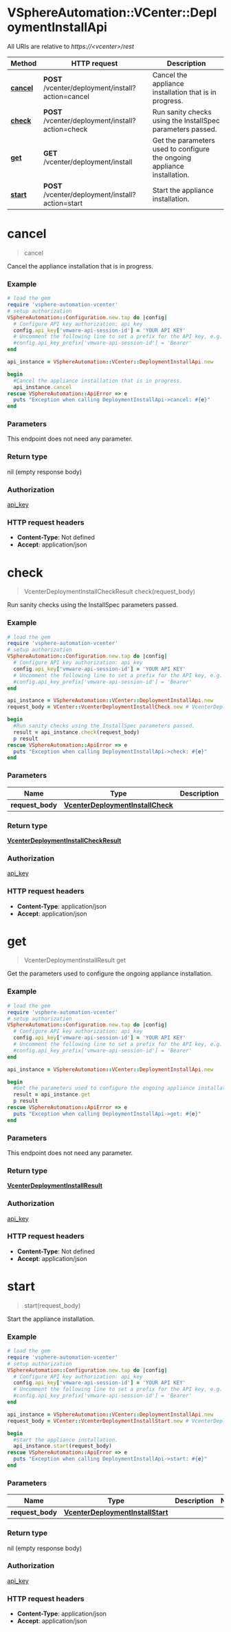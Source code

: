# VSphereAutomation::VCenter::DeploymentInstallApi

All URIs are relative to *https://&lt;vcenter&gt;/rest*

Method | HTTP request | Description
------------- | ------------- | -------------
[**cancel**](DeploymentInstallApi.md#cancel) | **POST** /vcenter/deployment/install?action&#x3D;cancel | Cancel the appliance installation that is in progress.
[**check**](DeploymentInstallApi.md#check) | **POST** /vcenter/deployment/install?action&#x3D;check | Run sanity checks using the InstallSpec parameters passed.
[**get**](DeploymentInstallApi.md#get) | **GET** /vcenter/deployment/install | Get the parameters used to configure the ongoing appliance installation.
[**start**](DeploymentInstallApi.md#start) | **POST** /vcenter/deployment/install?action&#x3D;start | Start the appliance installation.


# **cancel**
> cancel

Cancel the appliance installation that is in progress.

### Example
```ruby
# load the gem
require 'vsphere-automation-vcenter'
# setup authorization
VSphereAutomation::Configuration.new.tap do |config|
  # Configure API key authorization: api_key
  config.api_key['vmware-api-session-id'] = 'YOUR API KEY'
  # Uncomment the following line to set a prefix for the API key, e.g. 'Bearer' (defaults to nil)
  #config.api_key_prefix['vmware-api-session-id'] = 'Bearer'
end

api_instance = VSphereAutomation::VCenter::DeploymentInstallApi.new

begin
  #Cancel the appliance installation that is in progress.
  api_instance.cancel
rescue VSphereAutomation::ApiError => e
  puts "Exception when calling DeploymentInstallApi->cancel: #{e}"
end
```

### Parameters
This endpoint does not need any parameter.

### Return type

nil (empty response body)

### Authorization

[api_key](../README.md#api_key)

### HTTP request headers

 - **Content-Type**: Not defined
 - **Accept**: application/json



# **check**
> VcenterDeploymentInstallCheckResult check(request_body)

Run sanity checks using the InstallSpec parameters passed.

### Example
```ruby
# load the gem
require 'vsphere-automation-vcenter'
# setup authorization
VSphereAutomation::Configuration.new.tap do |config|
  # Configure API key authorization: api_key
  config.api_key['vmware-api-session-id'] = 'YOUR API KEY'
  # Uncomment the following line to set a prefix for the API key, e.g. 'Bearer' (defaults to nil)
  #config.api_key_prefix['vmware-api-session-id'] = 'Bearer'
end

api_instance = VSphereAutomation::VCenter::DeploymentInstallApi.new
request_body = VCenter::VcenterDeploymentInstallCheck.new # VcenterDeploymentInstallCheck | 

begin
  #Run sanity checks using the InstallSpec parameters passed.
  result = api_instance.check(request_body)
  p result
rescue VSphereAutomation::ApiError => e
  puts "Exception when calling DeploymentInstallApi->check: #{e}"
end
```

### Parameters

Name | Type | Description  | Notes
------------- | ------------- | ------------- | -------------
 **request_body** | [**VcenterDeploymentInstallCheck**](VcenterDeploymentInstallCheck.md)|  | 

### Return type

[**VcenterDeploymentInstallCheckResult**](VcenterDeploymentInstallCheckResult.md)

### Authorization

[api_key](../README.md#api_key)

### HTTP request headers

 - **Content-Type**: application/json
 - **Accept**: application/json



# **get**
> VcenterDeploymentInstallResult get

Get the parameters used to configure the ongoing appliance installation.

### Example
```ruby
# load the gem
require 'vsphere-automation-vcenter'
# setup authorization
VSphereAutomation::Configuration.new.tap do |config|
  # Configure API key authorization: api_key
  config.api_key['vmware-api-session-id'] = 'YOUR API KEY'
  # Uncomment the following line to set a prefix for the API key, e.g. 'Bearer' (defaults to nil)
  #config.api_key_prefix['vmware-api-session-id'] = 'Bearer'
end

api_instance = VSphereAutomation::VCenter::DeploymentInstallApi.new

begin
  #Get the parameters used to configure the ongoing appliance installation.
  result = api_instance.get
  p result
rescue VSphereAutomation::ApiError => e
  puts "Exception when calling DeploymentInstallApi->get: #{e}"
end
```

### Parameters
This endpoint does not need any parameter.

### Return type

[**VcenterDeploymentInstallResult**](VcenterDeploymentInstallResult.md)

### Authorization

[api_key](../README.md#api_key)

### HTTP request headers

 - **Content-Type**: Not defined
 - **Accept**: application/json



# **start**
> start(request_body)

Start the appliance installation.

### Example
```ruby
# load the gem
require 'vsphere-automation-vcenter'
# setup authorization
VSphereAutomation::Configuration.new.tap do |config|
  # Configure API key authorization: api_key
  config.api_key['vmware-api-session-id'] = 'YOUR API KEY'
  # Uncomment the following line to set a prefix for the API key, e.g. 'Bearer' (defaults to nil)
  #config.api_key_prefix['vmware-api-session-id'] = 'Bearer'
end

api_instance = VSphereAutomation::VCenter::DeploymentInstallApi.new
request_body = VCenter::VcenterDeploymentInstallStart.new # VcenterDeploymentInstallStart | 

begin
  #Start the appliance installation.
  api_instance.start(request_body)
rescue VSphereAutomation::ApiError => e
  puts "Exception when calling DeploymentInstallApi->start: #{e}"
end
```

### Parameters

Name | Type | Description  | Notes
------------- | ------------- | ------------- | -------------
 **request_body** | [**VcenterDeploymentInstallStart**](VcenterDeploymentInstallStart.md)|  | 

### Return type

nil (empty response body)

### Authorization

[api_key](../README.md#api_key)

### HTTP request headers

 - **Content-Type**: application/json
 - **Accept**: application/json



